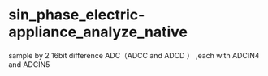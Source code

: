 # sin_phase_electric-appliance_analyze_native

sample by 2 16bit difference ADC（ADCC and ADCD ） ,each with ADCIN4 and ADCIN5
